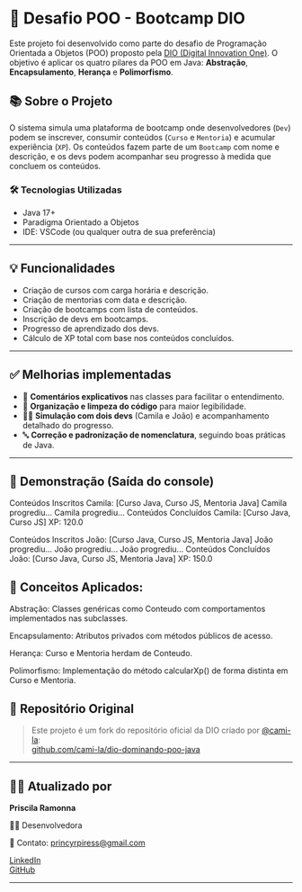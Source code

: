 # 🚀 Desafio POO - Bootcamp DIO

Este projeto foi desenvolvido como parte do desafio de Programação Orientada a Objetos (POO) proposto pela [DIO (Digital Innovation One)](https://www.dio.me). O objetivo é aplicar os quatro pilares da POO em Java: **Abstração**, **Encapsulamento**, **Herança** e **Polimorfismo**.

## 📚 Sobre o Projeto

O sistema simula uma plataforma de bootcamp onde desenvolvedores (`Dev`) podem se inscrever, consumir conteúdos (`Curso` e `Mentoria`) e acumular experiência (`XP`). Os conteúdos fazem parte de um `Bootcamp` com nome e descrição, e os devs podem acompanhar seu progresso à medida que concluem os conteúdos.

### 🛠️ Tecnologias Utilizadas

- Java 17+
- Paradigma Orientado a Objetos
- IDE: VSCode (ou qualquer outra de sua preferência)

---

## 💡 Funcionalidades

- Criação de cursos com carga horária e descrição.
- Criação de mentorias com data e descrição.
- Criação de bootcamps com lista de conteúdos.
- Inscrição de devs em bootcamps.
- Progresso de aprendizado dos devs.
- Cálculo de XP total com base nos conteúdos concluídos.

---

## ✅ Melhorias implementadas

- 📌 **Comentários explicativos** nas classes para facilitar o entendimento.
- 🧹 **Organização e limpeza do código** para maior legibilidade.
- 👩‍💻 **Simulação com dois devs** (Camila e João) e acompanhamento detalhado do progresso.
- 🔤 **Correção e padronização de nomenclatura**, seguindo boas práticas de Java.

---

## 📸 Demonstração (Saída do console)

Conteúdos Inscritos Camila: [Curso Java, Curso JS, Mentoria Java]
Camila progrediu...
Camila progrediu...
Conteúdos Concluídos Camila: [Curso Java, Curso JS]
XP: 120.0

Conteúdos Inscritos João: [Curso Java, Curso JS, Mentoria Java]
João progrediu...
João progrediu...
João progrediu...
Conteúdos Concluídos João: [Curso Java, Curso JS, Mentoria Java]
XP: 150.0


## 🧠 Conceitos Aplicados:

Abstração: Classes genéricas como Conteudo com comportamentos implementados nas subclasses.

Encapsulamento: Atributos privados com métodos públicos de acesso.

Herança: Curso e Mentoria herdam de Conteudo.

Polimorfismo: Implementação do método calcularXp() de forma distinta em Curso e Mentoria.

## 🔗 Repositório Original

> Este projeto é um fork do repositório oficial da DIO criado por [@cami-la](https://github.com/cami-la):  
> [github.com/cami-la/dio-dominando-poo-java](https://github.com/cami-la/dio-dominando-poo-java)

---

## 🙋‍♀️ Atualizado por

**Priscila Ramonna**  

👩‍💻 Desenvolvedora 

📧 Contato: princyrpiress@gmail.com 

[LinkedIn](https://www.linkedin.com/in/priscila-pires-171617128)  
[GitHub](https://github.com/Princyrr)

---
